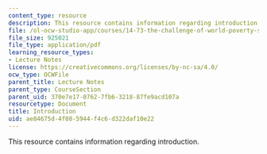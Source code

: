 ```yaml
---
content_type: resource
description: This resource contains information regarding introduction.
file: /ol-ocw-studio-app/courses/14-73-the-challenge-of-world-poverty-spring-2011/ae84675d4f085944f4c6d322daf10e22_MIT14_73S11_Lec1_slides.pdf
file_size: 925021
file_type: application/pdf
learning_resource_types:
- Lecture Notes
license: https://creativecommons.org/licenses/by-nc-sa/4.0/
ocw_type: OCWFile
parent_title: Lecture Notes
parent_type: CourseSection
parent_uid: 370e7e17-0762-7fb6-3218-87fe9acd107a
resourcetype: Document
title: Introduction
uid: ae84675d-4f08-5944-f4c6-d322daf10e22
---
```

This resource contains information regarding introduction.